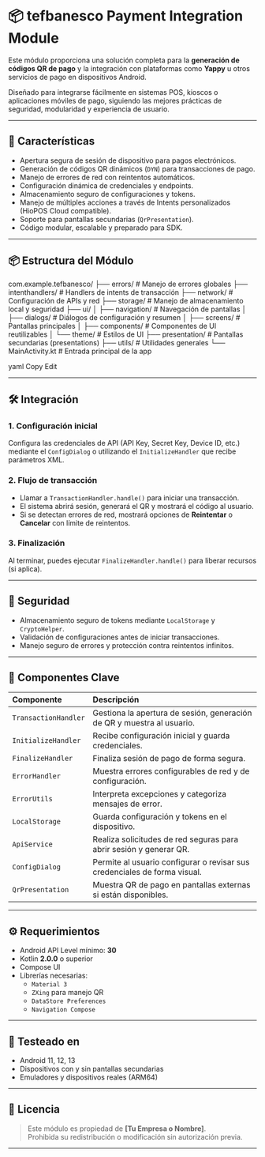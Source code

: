 # 📦 tefbanesco Payment Integration Module

Este módulo proporciona una solución completa para la **generación de códigos QR de pago** y la integración con plataformas como **Yappy** u otros servicios de pago en dispositivos Android.

Diseñado para integrarse fácilmente en sistemas POS, kioscos o aplicaciones móviles de pago, siguiendo las mejores prácticas de seguridad, modularidad y experiencia de usuario.

---

## 🚀 Características

- Apertura segura de sesión de dispositivo para pagos electrónicos.
- Generación de códigos QR dinámicos (`DYN`) para transacciones de pago.
- Manejo de errores de red con reintentos automáticos.
- Configuración dinámica de credenciales y endpoints.
- Almacenamiento seguro de configuraciones y tokens.
- Manejo de múltiples acciones a través de Intents personalizados (HioPOS Cloud compatible).
- Soporte para pantallas secundarias (`QrPresentation`).
- Código modular, escalable y preparado para SDK.

---

## 📦 Estructura del Módulo

com.example.tefbanesco/ ├── errors/ # Manejo de errores globales ├── intenthandlers/ # Handlers de intents de transacción ├── network/ # Configuración de APIs y red ├── storage/ # Manejo de almacenamiento local y seguridad ├── ui/ │ ├── navigation/ # Navegación de pantallas │ ├── dialogs/ # Diálogos de configuración y resumen │ ├── screens/ # Pantallas principales │ ├── components/ # Componentes de UI reutilizables │ └── theme/ # Estilos de UI ├── presentation/ # Pantallas secundarias (presentations) ├── utils/ # Utilidades generales └── MainActivity.kt # Entrada principal de la app

yaml
Copy
Edit

---

## 🛠️ Integración

### 1. Configuración inicial

Configura las credenciales de API (API Key, Secret Key, Device ID, etc.) mediante el `ConfigDialog` o utilizando el `InitializeHandler` que recibe parámetros XML.

### 2. Flujo de transacción

- Llamar a `TransactionHandler.handle()` para iniciar una transacción.
- El sistema abrirá sesión, generará el QR y mostrará el código al usuario.
- Si se detectan errores de red, mostrará opciones de **Reintentar** o **Cancelar** con límite de reintentos.

### 3. Finalización

Al terminar, puedes ejecutar `FinalizeHandler.handle()` para liberar recursos (si aplica).

---

## 🔐 Seguridad

- Almacenamiento seguro de tokens mediante `LocalStorage` y `CryptoHelper`.
- Validación de configuraciones antes de iniciar transacciones.
- Manejo seguro de errores y protección contra reintentos infinitos.

---

## 🧩 Componentes Clave

| Componente | Descripción |
|:---|:---|
| `TransactionHandler` | Gestiona la apertura de sesión, generación de QR y muestra al usuario. |
| `InitializeHandler` | Recibe configuración inicial y guarda credenciales. |
| `FinalizeHandler` | Finaliza sesión de pago de forma segura. |
| `ErrorHandler` | Muestra errores configurables de red y de configuración. |
| `ErrorUtils` | Interpreta excepciones y categoriza mensajes de error. |
| `LocalStorage` | Guarda configuración y tokens en el dispositivo. |
| `ApiService` | Realiza solicitudes de red seguras para abrir sesión y generar QR. |
| `ConfigDialog` | Permite al usuario configurar o revisar sus credenciales de forma visual. |
| `QrPresentation` | Muestra QR de pago en pantallas externas si están disponibles. |

---

## ⚙️ Requerimientos

- Android API Level mínimo: **30**
- Kotlin **2.0.0** o superior
- Compose UI
- Librerías necesarias:
    - `Material 3`
    - `ZXing` para manejo QR
    - `DataStore Preferences`
    - `Navigation Compose`

---

## 🧪 Testeado en

- Android 11, 12, 13
- Dispositivos con y sin pantallas secundarias
- Emuladores y dispositivos reales (ARM64)

---

## 📄 Licencia

> Este módulo es propiedad de **[Tu Empresa o Nombre]**.  
> Prohibida su redistribución o modificación sin autorización previa.

---

